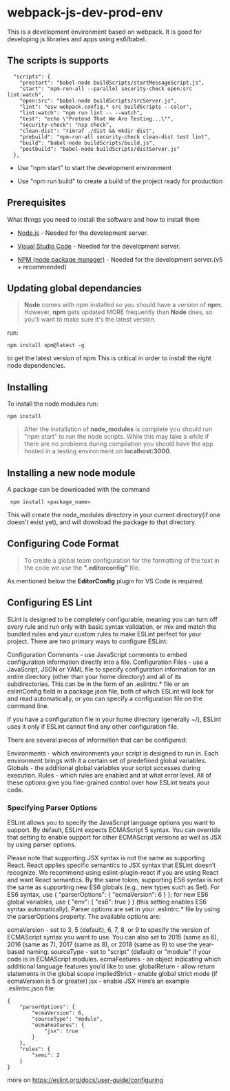 # webpack-js-dev-prod-env

This is a development environment based on webpack.
It is good for developing js libraries and apps using
es6/babel. 

## The scripts is supports

```
  "scripts": {
    "prestart": "babel-node buildScripts/startMessageScript.js",
    "start": "npm-run-all --parallel security-check open:src lint:watch",
    "open:src": "babel-node buildScripts/srcServer.js",
    "lint": "esw webpack.config.* src buildScripts --color",
    "lint:watch": "npm run lint -- --watch",
    "test": "echo \"Pretend That We Are Testing...\"",
    "security-check": "nsp check",
    "clean-dist": "rimraf ./dist && mkdir dist",
    "prebuild": "npm-run-all security-check clean-dist test lint",
    "build": "babel-node buildScripts/build.js",
    "postbuild": "babel-node buildScripts/distServer.js"
  },
```

- Use "npm start" to start the development environment

- Use "npm run build" to create a build of the project ready for production 


## Prerequisites

What things you need to install the software and how to install them

* [Node.js](https://nodejs.org/en/download/) - Needed for the development server.

* [Visual Studio Code](https://nodejs.org/en/download/) - Needed for the development server.

* [NPM (node package manager)](https://www.npmjs.com/) - Needed for the development server.(v5 + recommended)



## Updating global dependancies

> **Node** comes with npm installed so you should have a version of **npm**. 
> However, **npm** gets updated MORE frequently than **Node** does, so you'll want to make sure it's the latest version.

run:
```
npm install npm@latest -g
```
to get the latest version of npm
This is critical in order to install the right node dependencies.


## Installing

To install the node modules run:

```
npm install

```

> After the installation of **node_modules** is complete you should
> run "npm start" to run the node scripts. While this may take a while 
> if there are no problems during compilation you should have
> the app hosted in a testing environment on **localhost:3000**.

## Installing a new node module

A package can be downloaded with the command
```
 npm install <package_name>
```
This will create the node_modules directory in your current directory(if one doesn't exist yet), 
and will download the package to that directory.


## Configuring Code Format 

> To create a global team configuration for the formatting of the text in the code 
> we use the **".editorconfig"** file.

As mentioned below the **EditorConfig** plugin for VS Code is required.

## Configuring ES Lint

SLint is designed to be completely configurable, meaning you can turn off every rule and run only with basic syntax validation, or mix and match the bundled rules and your custom rules to make ESLint perfect for your project. There are two primary ways to configure ESLint:

Configuration Comments - use JavaScript comments to embed configuration information directly into a file.
Configuration Files - use a JavaScript, JSON or YAML file to specify configuration information for an entire directory (other than your home directory) and all of its subdirectories. This can be in the form of an .eslintrc.* file or an eslintConfig field in a package.json file, both of which ESLint will look for and read automatically, or you can specify a configuration file on the command line.

If you have a configuration file in your home directory (generally ~/), ESLint uses it only if ESLint cannot find any other configuration file.

There are several pieces of information that can be configured:

Environments - which environments your script is designed to run in. Each environment brings with it a certain set of predefined global variables.
Globals - the additional global variables your script accesses during execution.
Rules - which rules are enabled and at what error level.
All of these options give you fine-grained control over how ESLint treats your code.

### Specifying Parser Options
ESLint allows you to specify the JavaScript language options you want to support. By default, ESLint expects ECMAScript 5 syntax. You can override that setting to enable support for other ECMAScript versions as well as JSX by using parser options.

Please note that supporting JSX syntax is not the same as supporting React. React applies specific semantics to JSX syntax that ESLint doesn’t recognize. We recommend using eslint-plugin-react if you are using React and want React semantics. By the same token, supporting ES6 syntax is not the same as supporting new ES6 globals (e.g., new types such as Set). For ES6 syntax, use { "parserOptions": { "ecmaVersion": 6 } }; for new ES6 global variables, use { "env": { "es6": true } } (this setting enables ES6 syntax automatically). Parser options are set in your .eslintrc.* file by using the parserOptions property. The available options are:

ecmaVersion - set to 3, 5 (default), 6, 7, 8, or 9 to specify the version of ECMAScript syntax you want to use. You can also set to 2015 (same as 6), 2016 (same as 7), 2017 (same as 8), or 2018 (same as 9) to use the year-based naming.
sourceType - set to "script" (default) or "module" if your code is in ECMAScript modules.
ecmaFeatures - an object indicating which additional language features you’d like to use:
globalReturn - allow return statements in the global scope
impliedStrict - enable global strict mode (if ecmaVersion is 5 or greater)
jsx - enable JSX
Here’s an example .eslintrc.json file:

```
{
    "parserOptions": {
        "ecmaVersion": 6,
        "sourceType": "module",
        "ecmaFeatures": {
            "jsx": true
        }
    },
    "rules": {
        "semi": 2
    }
}
```
more on https://eslint.org/docs/user-guide/configuring



